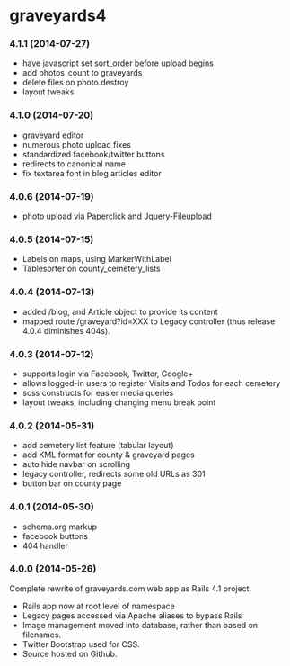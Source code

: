 
graveyards4
===========

### 4.1.1 (2014-07-27)
- have javascript set sort_order before upload begins
- add photos_count to graveyards
- delete files on photo.destroy
- layout tweaks

### 4.1.0 (2014-07-20)

- graveyard editor
- numerous photo upload fixes
- standardized facebook/twitter buttons
- redirects to canonical name
- fix textarea font in blog articles editor

### 4.0.6 (2014-07-19)

- photo upload via Paperclick and Jquery-Fileupload

### 4.0.5 (2014-07-15)

- Labels on maps, using MarkerWithLabel
- Tablesorter on county_cemetery_lists

### 4.0.4 (2014-07-13)

- added /blog, and Article object to provide its content
- mapped route /graveyard?id=XXX to Legacy controller (thus release 4.0.4 diminishes 404s).

### 4.0.3 (2014-07-12)

- supports login via Facebook, Twitter, Google+
- allows logged-in users to register Visits and Todos for each cemetery
- scss constructs for easier media queries
- layout tweaks, including changing menu break point

### 4.0.2 (2014-05-31)

- add cemetery list feature (tabular layout)
- add KML format for county & graveyard pages
- auto hide navbar on scrolling
- legacy controller, redirects some old URLs as 301
- button bar on county page

### 4.0.1 (2014-05-30)

- schema.org markup
- facebook buttons
- 404 handler 

### 4.0.0 (2014-05-26)

Complete rewrite of graveyards.com web app as Rails 4.1 project.

- Rails app now at root level of namespace
- Legacy pages accessed via Apache aliases to bypass Rails
- Image management moved into database, rather than based on filenames.
- Twitter Bootstrap used for CSS.
- Source hosted on Github.

